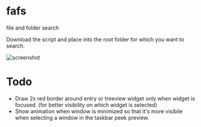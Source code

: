 # fafs
file and folder search

Download the script and place into the root folder for which you want to search.

![screenshot](https://github.com/classicfoo/fafs/assets/20607431/fdb6034b-5db6-4c65-bccc-de4ada5453fc)

# Todo
- Draw 2x red border around entry or treeview widget only when widget is focused. (for better visibility on which widget is selected)
- Show animation when window is minimized so that it's more visibile when selecting a window in the taskbar peek preview. 
